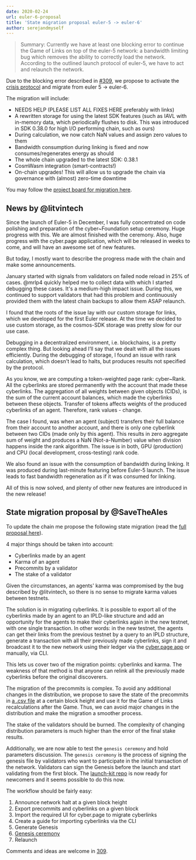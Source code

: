 ```yaml
---
date: 2020-02-24
url: euler-6-proposal
title: 'State migration proposal euler-5 -> euler-6'
author: serejandmyself
---
```


> Summary: Currently we have at least one blocking error to continue the Game of Links on top of the euler-5 network: a bandwidth limiting bug which removes the ability to correctly load the network. According to the outlined launch protocol of euler-5, we have to act and relaunch the network.

Due to the blocking error described in [#309](https://github.com/cybercongress/congress/issues/309), we propose to activate the [crisis protocol](https://github.com/cybercongress/congress/blob/master/site/content/post/game-of-links.md#crisis-protocol) and migrate from euler 5 -> euler-6.

The migration will include:
- NEEDS HELP (PLEASE LIST ALL FIXES HERE preferably with links)
- A rewritten storage for using the latest SDK features (such as IAVL with in-memory data, which periodically flushes to disk. This was introduced in SDK 0.38.0 for high I/O performing chain, such as ours)
- During calculation, we now catch NaN values and assign zero values to them
- Bandwidth consumption during linking is fixed and now consumes/regenerates energy as should
- The whole chain upgraded to the latest SDK: 0.38.1
- CosmWasm integration (smart-contracts!)
- On-chain upgrades! This will allow us to upgrade the chain via governance with (almost) zero-time downtime

You may follow the [project board for migration here](https://github.com/cybercongress/cyberd/projects/6).

## News by @litvintech
Since the launch of Euler-5 in December, I was fully concentrated on code polishing and preparation of the cyber~Foundation setup ceremony. Huge progress with this. We are almost finished with the ceremony. Also, huge progress with the cyber.page application, which will be released in weeks to come, and will have an awesome set of new features.

But today, I mostly want to describe the progress made with the chain and make some announcements.

January started with signals from validators on failed node reload in 25% of cases. @mrlp4 quickly helped me to collect data with which I started debugging these cases. It's a medium-high impact issue. During this, we continued to support validators that had this problem and continuously provided them with the latest chain backups to allow them ASAP relaunch.

I found that the roots of the issue lay with our custom storage for links, which we developed for the first Euler release. At the time we decided to use custom storage, as the cosmos-SDK storage was pretty slow for our use case.

Debugging in a decentralized environment, i.e. blockchains, is a pretty complex thing. But looking ahead I’ll say that we dealt with all the issues efficiently. During the debugging of storage, I found an issue with rank calculation, which doesn't lead to halts, but produces results not specified by the protocol.

As you know, we are computing a token-weighted page rank: cyber~Rank. All the cyberlinks are stored permanently with the account that made these cyberlinks. The aggregation of all weights between given objects (CIDs), is the sum of the current account balances, which made the cyberlinks between these objects. Transfer of tokens affects weights of the produced cyberlinks of an agent. Therefore, rank values - change.

The case I found, was when an agent (subject) transfers their full balance from their account to another account, and there is only one cyberlink between two CIDs (made only by this agent). This results in zero aggregate sum of weight and produces a NaN (Not-a-Number) value when division happens inside the rank algorithm. The issue is in both, GPU (production) and CPU (local development, cross-testing) rank code.

We also found an issue with the consumption of bandwidth during linking. It was produced during last-minute featuring before Euler-5 launch. The issue leads to fast bandwidth regeneration as if it was consumed for linking.

All of this is now solved, and plenty of other new features are introduced in the new release!

## State migration proposal by @SaveTheAles
To update the chain me propose the following state migration (read the [full proposal here](https://github.com/cybercongress/launch-kit/blob/0.1.0/migrations/e-6%20migration_proposal.md)).

4 major things should be taken into account:
- Cyberlinks made by an agent
- Karma of an agent
- Precommits by a validator
- The stake of a validator

Given the circumstances, an agents' karma was compromised by the bug described by @litvintech, so there is no sense to migrate karma values between testnets.

The solution is in migrating cyberlinks. It is possible to export all of the cyberlinks made by an agent to an IPLD-like structure and add an opportunity for the agents to make their cyberlinks again in the new testnet, with one single transaction. In other words: in the new testnet, the agents can get their links from the previous testnet by a query to an IPLD structure, generate a transaction with all their previously made cyberlinks, sign it and broadcast it to the new network using their ledger via the [cyber.page app](https://cyber.page/pocket) or manually, via CLI.

This lets us cover two of the migration points: cyberlinks and karma. The weakness of that method is that anyone can relink all the previously made cyberlinks before the original discoverers.

The migration of the precommits is complex. To avoid any additional changes in the distribution, we propose to save the state of the precommits in [a .csv file](https://github.com/cybercongress/launch-kit/tree/0.1.0/game_rewards_calculations) at a certain block height and use it for the Game of Links recalculations after the Game. Thus, we can avoid major changes in the distribution and make the migration a smoother process.

The stake of the validators should be burned. The complexity of changing distribution parameters is much higher than the error of the final stake results.

Additionally, we are now able to test the `genesis ceremony` and hold parameters discussion. The `genesis ceremony`  is the process of signing the genesis file by validators who want to participate in the initial transaction of the network. Validators can sign the Genesis before the launch and start validating from the first block. The [launch-kit repo](https://github.com/cybercongress/launch-kit) is now ready for newcomers and it seems possible to do this now.

The workflow should be fairly easy:
1. Announce network halt at a given block height
2. Export precommits and cyberlinks on a given block
3. Import the required UI for cyber.page to migrate cyberlinks
4. Create a guide for importing cyberlinks via the CLI 
4. Generate Genesis
5. [Genesis ceremony](https://github.com/cybercongress/launch-kit/blob/0.1.0/gen_txs/README.md)
6. Relaunch

Comments and ideas are welcome in [309](https://github.com/cybercongress/congress/issues/309).
